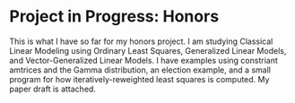# Project in Progress: Honors
This is what I have so far for my honors project. I am studying Classical Linear Modeling using Ordinary Least Squares, Generalized Linear Models, and Vector-Generalized Linear Models. I have examples using constriant amtrices and the Gamma distribution, an election example, and a small program for how iteratively-reweighted least squares is computed. My paper draft is attached. 

